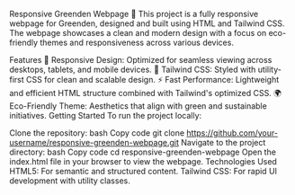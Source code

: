 Responsive Greenden Webpage 🌱
This project is a fully responsive webpage for Greenden, designed and built using HTML and Tailwind CSS. The webpage showcases a clean and modern design with a focus on eco-friendly themes and responsiveness across various devices.

Features
🌿 Responsive Design: Optimized for seamless viewing across desktops, tablets, and mobile devices.
🎨 Tailwind CSS: Styled with utility-first CSS for clean and scalable design.
⚡ Fast Performance: Lightweight and efficient HTML structure combined with Tailwind's optimized CSS.
🌍 Eco-Friendly Theme: Aesthetics that align with green and sustainable initiatives.
Getting Started
To run the project locally:

Clone the repository:
bash
Copy code
git clone https://github.com/your-username/responsive-greenden-webpage.git
Navigate to the project directory:
bash
Copy code
cd responsive-greenden-webpage
Open the index.html file in your browser to view the webpage.
Technologies Used
HTML5: For semantic and structured content.
Tailwind CSS: For rapid UI development with utility classes.




